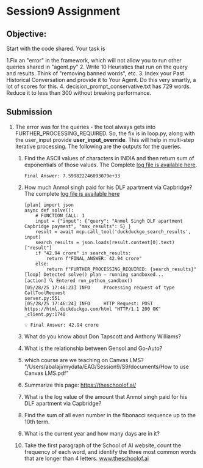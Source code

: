 # Session9 Assignment

## Objective:
Start with the code shared. Your task is

1.Fix an "error" in the framework, which will not allow you to run other queries shared in "agent.py"
2. Write 10 Heuristics that run on the query and results. Think of "removing banned words", etc.
3. Index your Past Historical Conversation and provide it to Your Agent. Do this very smartly, a lot of scores for this. 
4. decision_prompt_conservative.txt has 729 words. Reduce it to less than 300 without breaking performance. 

## Submission
1. The error was for the queries - the tool always gets into FURTHER_PROCESSING_REQUIRED. So, the fix is in loop.py,
   along with the user_input provide **user_input_override**. This will help in multi-step iterative processing.
   The following are the outputs for the queries.
   1. Find the ASCII values of characters in INDIA and then return sum of exponentials of those values.
      The Complete [log file is available here](./log/q1.log).
      ```
      Final Answer: 7.599822246093079e+33
      ```
   2. How much Anmol singh paid for his DLF apartment via Capbridge?
      The complete [log file is available here](./log/q2.log)
      ```
      [plan] import json
      async def solve():
          # FUNCTION_CALL: 1
          input = {"input": {"query": "Anmol Singh DLF apartment Capbridge payment", "max_results": 5} }
          result = await mcp.call_tool('duckduckgo_search_results', input)
          search_results = json.loads(result.content[0].text)["result"]
          if "42.94 crore" in search_results:
              return f"FINAL_ANSWER: 42.94 crore"
          else:
              return f"FURTHER_PROCESSING_REQUIRED: {search_results}"
      [loop] Detected solve() plan — running sandboxed...
      [action] 🔍 Entered run_python_sandbox()
      [05/28/25 17:46:23] INFO     Processing request of type CallToolRequest                                                                                                                        server.py:551
      [05/28/25 17:46:24] INFO     HTTP Request: POST https://html.duckduckgo.com/html "HTTP/1.1 200 OK"                                                                                           _client.py:1740
      
      💡 Final Answer: 42.94 crore
      ```
   4. What do you know about Don Tapscott and Anthony Williams?
   5. What is the relationship between Gensol and Go-Auto?
   6. which course are we teaching on Canvas LMS? "/Users/abalaji/mydata/EAG/Session9/S9/documents/How to use Canvas LMS.pdf"
   7. Summarize this page: https://theschoolof.ai/
   8. What is the log value of the amount that Anmol singh paid for his DLF apartment via Capbridge? 

   9. Find the sum of all even number in the fibonacci sequence up to the 10th term.
   10. What is the current year and how many days are in it? 
   11. Take the first paragraph of the School of AI website, count the frequency of each word, and identify the three most common words that       are longer than 4 letters. www.theschoolof.ai

   
